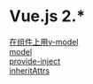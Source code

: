 # Vue.js 2.*  
[在组件上用v-model](https://cn.vuejs.org/v2/guide/components.html#%E5%9C%A8%E7%BB%84%E4%BB%B6%E4%B8%8A%E4%BD%BF%E7%94%A8-v-model)  
[model](https://cn.vuejs.org/v2/api/#model)  
[provide-inject](https://cn.vuejs.org/v2/api/#provide-inject)  
[inheritAttrs](https://cn.vuejs.org/v2/guide/components-props.html#%E7%A6%81%E7%94%A8%E7%89%B9%E6%80%A7%E7%BB%A7%E6%89%BF)  